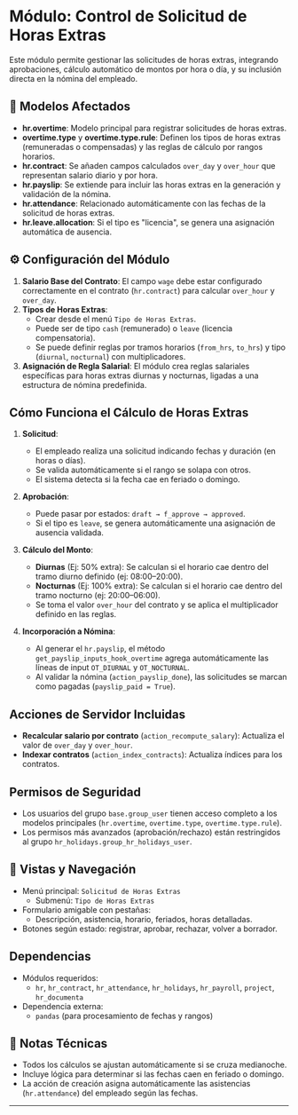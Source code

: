 # Módulo: Control de Solicitud de Horas Extras

Este módulo permite gestionar las solicitudes de horas extras, integrando aprobaciones, cálculo automático de montos por hora o día, y su inclusión directa en la nómina del empleado.

## 🧩 Modelos Afectados

- **hr.overtime**: Modelo principal para registrar solicitudes de horas extras.
- **overtime.type** y **overtime.type.rule**: Definen los tipos de horas extras (remuneradas o compensadas) y las reglas de cálculo por rangos horarios.
- **hr.contract**: Se añaden campos calculados `over_day` y `over_hour` que representan salario diario y por hora.
- **hr.payslip**: Se extiende para incluir las horas extras en la generación y validación de la nómina.
- **hr.attendance**: Relacionado automáticamente con las fechas de la solicitud de horas extras.
- **hr.leave.allocation**: Si el tipo es "licencia", se genera una asignación automática de ausencia.

## ⚙️ Configuración del Módulo

1. **Salario Base del Contrato**: El campo `wage` debe estar configurado correctamente en el contrato (`hr.contract`) para calcular `over_hour` y `over_day`.
2. **Tipos de Horas Extras**:
   - Crear desde el menú `Tipo de Horas Extras`.
   - Puede ser de tipo `cash` (remunerado) o `leave` (licencia compensatoria).
   - Se puede definir reglas por tramos horarios (`from_hrs`, `to_hrs`) y tipo (`diurnal`, `nocturnal`) con multiplicadores.
3. **Asignación de Regla Salarial**: El módulo crea reglas salariales específicas para horas extras diurnas y nocturnas, ligadas a una estructura de nómina predefinida.


## Cómo Funciona el Cálculo de Horas Extras

1. **Solicitud**:
   - El empleado realiza una solicitud indicando fechas y duración (en horas o días).
   - Se valida automáticamente si el rango se solapa con otros.
   - El sistema detecta si la fecha cae en feriado o domingo.

2. **Aprobación**:
   - Puede pasar por estados: `draft → f_approve → approved`.
   - Si el tipo es `leave`, se genera automáticamente una asignación de ausencia validada.

3. **Cálculo del Monto**:
   - **Diurnas** (Ej: 50% extra): Se calculan si el horario cae dentro del tramo diurno definido (ej: 08:00–20:00).
   - **Nocturnas** (Ej: 100% extra): Se calculan si el horario cae dentro del tramo nocturno (ej: 20:00–06:00).
   - Se toma el valor `over_hour` del contrato y se aplica el multiplicador definido en las reglas.

4. **Incorporación a Nómina**:
   - Al generar el `hr.payslip`, el método `get_payslip_inputs_hook_overtime` agrega automáticamente las líneas de input `OT_DIURNAL` y `OT_NOCTURNAL`.
   - Al validar la nómina (`action_payslip_done`), las solicitudes se marcan como pagadas (`payslip_paid = True`).

## Acciones de Servidor Incluidas

- **Recalcular salario por contrato** (`action_recompute_salary`): Actualiza el valor de `over_day` y `over_hour`.
- **Indexar contratos** (`action_index_contracts`): Actualiza índices para los contratos.

## Permisos de Seguridad

- Los usuarios del grupo `base.group_user` tienen acceso completo a los modelos principales (`hr.overtime`, `overtime.type`, `overtime.type.rule`).
- Los permisos más avanzados (aprobación/rechazo) están restringidos al grupo `hr_holidays.group_hr_holidays_user`.

## 📂 Vistas y Navegación

- Menú principal: `Solicitud de Horas Extras`
  - Submenú: `Tipo de Horas Extras`
- Formulario amigable con pestañas:
  - Descripción, asistencia, horario, feriados, horas detalladas.
- Botones según estado: registrar, aprobar, rechazar, volver a borrador.

## Dependencias

- Módulos requeridos:
  - `hr`, `hr_contract`, `hr_attendance`, `hr_holidays`, `hr_payroll`, `project`, `hr_documenta`
- Dependencia externa:
  - `pandas` (para procesamiento de fechas y rangos)

## 📝 Notas Técnicas

- Todos los cálculos se ajustan automáticamente si se cruza medianoche.
- Incluye lógica para determinar si las fechas caen en feriado o domingo.
- La acción de creación asigna automáticamente las asistencias (`hr.attendance`) del empleado según las fechas.

---

